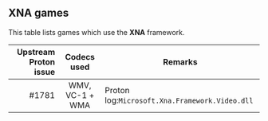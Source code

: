 ## XNA games

This table lists games which use the **XNA** framework.

| Upstream Proton issue | Codecs used | Remarks |
| ---: | :---: | --- |
| #1781 | WMV, VC-1 + WMA | Proton log:```Microsoft.Xna.Framework.Video.dll``` |
